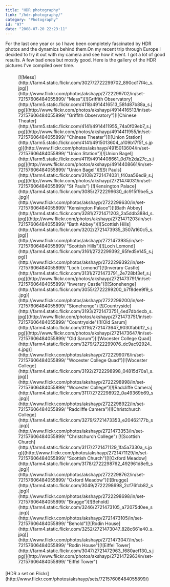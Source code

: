 ```yaml
---
title: "HDR photography"
link: "/hdr-photography/"
category: "Photography"
id: "97"
date: "2008-07-20 22:23:11"
---
```


For the last one year or so I have been completely fascinated by HDR photos and the dynamics behind them.On my recent
trip through Europe I decided to try it out with my camera and see how it went. I got a lot of good results. A few bad
ones but mostly good. Here is the gallery of the HDR pictures I've compiled over time.

<div style="margin:20px auto;width:84%;">[![Mess](http://farm4.static.flickr.com/3027/2722299702_890cd17f4c_s.jpg)](http://www.flickr.com/photos/akshayp/2722299702/in/set-72157606484055899/ "Mess")[![Griffith Observatory](http://farm5.static.flickr.com/4118/4914416513_581d87b88a_s.jpg)](http://www.flickr.com/photos/akshayp/4914416513/in/set-72157606484055899/ "Griffith Observatory")[![Chinese Theater](http://farm5.static.flickr.com/4141/4914411955_74a0f09eb7_s.jpg)](http://www.flickr.com/photos/akshayp/4914411955/in/set-72157606484055899/ "Chinese Theater")[![Union Station](http://farm5.static.flickr.com/4141/4915013604_a109b17f5f_s.jpg)](http://www.flickr.com/photos/akshayp/4915013604/in/set-72157606484055899/ "Union Station")[![Union Bagel](http://farm5.static.flickr.com/4119/4914408661_0d7b2da27c_s.jpg)](http://www.flickr.com/photos/akshayp/4914408661/in/set-72157606484055899/ "Union Bagel")[![St Pauls](http://farm4.static.flickr.com/3108/2721474031_f40aa56ed9_s.jpg)](http://www.flickr.com/photos/akshayp/2721474031/in/set-72157606484055899/ "St Pauls")
[![Kensington Palace](http://farm4.static.flickr.com/3085/2722299630_dc915f9be5_s.jpg)](http://www.flickr.com/photos/akshayp/2722299630/in/set-72157606484055899/ "Kensington Palace")[![Bath Abbey](http://farm4.static.flickr.com/3281/2721471203_2a5ddb388d_s.jpg)](http://www.flickr.com/photos/akshayp/2721471203/in/set-72157606484055899/ "Bath Abbey")[![Scottish Hills](http://farm4.static.flickr.com/3202/2721473935_3507a160c5_s.jpg)](http://www.flickr.com/photos/akshayp/2721473935/in/set-72157606484055899/ "Scottish Hills")[![Loch Lomond](http://farm4.static.flickr.com/3161/2722299392_65fed5e145_s.jpg)](http://www.flickr.com/photos/akshayp/2722299392/in/set-72157606484055899/ "Loch Lomond")[![Inverary Castle](http://farm4.static.flickr.com/3131/2721473791_2e728bf3ef_s.jpg)](http://www.flickr.com/photos/akshayp/2721473791/in/set-72157606484055899/ "Inverary Castle")[![Stonehenge](http://farm4.static.flickr.com/3055/2722299200_b7f8dee9f9_s.jpg)](http://www.flickr.com/photos/akshayp/2722299200/in/set-72157606484055899/ "Stonehenge")
[![Countryside](http://farm4.static.flickr.com/3193/2721473751_4ed7db4ecb_s.jpg)](http://www.flickr.com/photos/akshayp/2721473751/in/set-72157606484055899/ "Countryside")[![Old Sarum](http://farm4.static.flickr.com/3116/2721473647_9030fabb12_s.jpg)](http://www.flickr.com/photos/akshayp/2721473647/in/set-72157606484055899/ "Old Sarum")[![Wocester College Quad](http://farm4.static.flickr.com/3279/2722299076_dc9ac92924_s.jpg)](http://www.flickr.com/photos/akshayp/2722299076/in/set-72157606484055899/ "Wocester College Quad")[![Wocester College](http://farm4.static.flickr.com/3192/2722298998_04815d70a1_s.jpg)](http://www.flickr.com/photos/akshayp/2722298998/in/set-72157606484055899/ "Wocester College")[![Radcliffe Camera](http://farm4.static.flickr.com/3117/2722298922_0a49369b69_s.jpg)](http://www.flickr.com/photos/akshayp/2722298922/in/set-72157606484055899/ "Radcliffe Camera")[![Christchurch College](http://farm4.static.flickr.com/3279/2721473353_e20462177b_s.jpg)](http://www.flickr.com/photos/akshayp/2721473353/in/set-72157606484055899/ "Christchurch College")
[![Scottish Church](http://farm4.static.flickr.com/3117/2721471129_1fa5a7330a_s.jpg)](http://www.flickr.com/photos/akshayp/2721471129/in/set-72157606484055899/ "Scottish Church")[![Oxford Meadow](http://farm4.static.flickr.com/3178/2722298762_492961d8e9_s.jpg)](http://www.flickr.com/photos/akshayp/2722298762/in/set-72157606484055899/ "Oxford Meadow")[![Brugge](http://farm4.static.flickr.com/3049/2722298698_2cf76fcb82_s.jpg)](http://www.flickr.com/photos/akshayp/2722298698/in/set-72157606484055899/ "Brugge")[![Behold](http://farm4.static.flickr.com/3246/2721473105_a72075d0ee_s.jpg)](http://www.flickr.com/photos/akshayp/2721473105/in/set-72157606484055899/ "Behold")[![Rodin House](http://farm4.static.flickr.com/3252/2721473047_828c661e40_s.jpg)](http://www.flickr.com/photos/akshayp/2721473047/in/set-72157606484055899/ "Rodin House")[![Eiffel Tower](http://farm4.static.flickr.com/3047/2721472963_f680aef130_s.jpg)](http://www.flickr.com/photos/akshayp/2721472963/in/set-72157606484055899/ "Eiffel Tower")
</div>[HDR a set on Flickr](http://www.flickr.com/photos/akshayp/sets/72157606484055899/)
